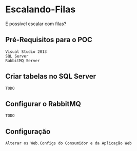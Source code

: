 # Escalando-Filas
É possível escalar com filas?

## Pré-Requisitos para o POC
    Visual Studio 2013
    SQL Server 
    RabbitMQ Server

## Criar tabelas no SQL Server
    TODO
## Configurar o RabbitMQ
    TODO
## Configuração
    Alterar os Web.Configs do Consumidor e da Aplicação Web



